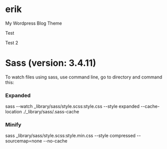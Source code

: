 # erik
My Wordpress Blog Theme

Test

Test 2

# Sass (version: 3.4.11)

To watch files using sass, use command line, go to directory and command this:

### Expanded
sass --watch _library/sass/style.scss:style.css --style expanded --cache-location ./_library/sass/.sass-cache

### Minify
sass _library/sass/style.scss:style.min.css --style compressed --sourcemap=none --no-cache